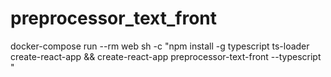 # preprocessor_text_front
docker-compose run --rm web sh -c "npm install -g typescript ts-loader create-react-app && create-react-app preprocessor-text-front --typescript "